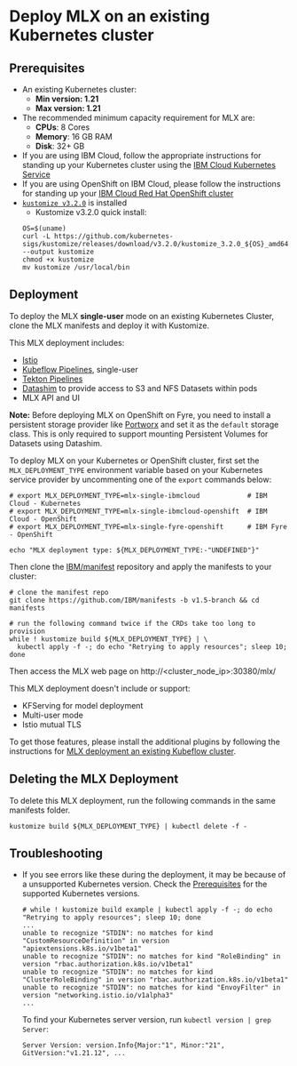 # Deploy MLX on an existing Kubernetes cluster

## Prerequisites

* An existing Kubernetes cluster:
   - **Min version: 1.21**
   - **Max version: 1.21** 
* The recommended minimum capacity requirement for MLX are: 
   - **CPUs**: 8 Cores
   - **Memory**: 16 GB RAM
   - **Disk**: 32+ GB
* If you are using IBM Cloud, follow the appropriate instructions for standing up your Kubernetes cluster using the [IBM Cloud Kubernetes Service](https://cloud.ibm.com/docs/containers?topic=containers-cs_cluster_tutorial#cs_cluster_tutorial)
* If you are using OpenShift on IBM Cloud, please follow the instructions for standing up your [IBM Cloud Red Hat OpenShift cluster](https://cloud.ibm.com/docs/openshift?topic=openshift-openshift_tutorial)
* [`kustomize v3.2.0`](https://github.com/kubernetes-sigs/kustomize/releases/tag/v3.2.0) is installed
   * Kustomize v3.2.0 quick install:
   ```
   OS=$(uname) 
   curl -L https://github.com/kubernetes-sigs/kustomize/releases/download/v3.2.0/kustomize_3.2.0_${OS}_amd64 --output kustomize
   chmod +x kustomize
   mv kustomize /usr/local/bin
   ```

## Deployment

To deploy the MLX **single-user** mode on an existing Kubernetes Cluster, clone the MLX manifests and deploy it with Kustomize. 

This MLX deployment includes:
- [Istio](https://istio.io/)
- [Kubeflow Pipelines](https://www.kubeflow.org/docs/components/pipelines/), single-user
- [Tekton Pipelines](https://github.com/tektoncd/pipeline#-tekton-pipelines)
- [Datashim](https://datashim-io.github.io/datashim/) to provide access to S3 and NFS Datasets within pods
- MLX API and UI

**Note:** Before deploying MLX on OpenShift on Fyre, you need to install a persistent
storage provider like [Portworx](https://docs.portworx.com/install-portworx/openshift/)
and set it as the `default` storage class. This is only required to support mounting
Persistent Volumes for Datasets using Datashim.

To deploy MLX on your Kubernetes or OpenShift cluster, first set the `MLX_DEPLOYMENT_TYPE`
environment variable based on your Kubernetes service provider by uncommenting
one of the `export` commands below:

```Shell
# export MLX_DEPLOYMENT_TYPE=mlx-single-ibmcloud            # IBM Cloud - Kubernetes
# export MLX_DEPLOYMENT_TYPE=mlx-single-ibmcloud-openshift  # IBM Cloud - OpenShift
# export MLX_DEPLOYMENT_TYPE=mlx-single-fyre-openshift      # IBM Fyre - OpenShift

echo "MLX deployment type: ${MLX_DEPLOYMENT_TYPE:-"UNDEFINED"}"
```

Then clone the [IBM/manifest](https://github.com/IBM/manifests/tree/v1.5-branch)
repository and apply the manifests to your cluster:

```shell
# clone the manifest repo
git clone https://github.com/IBM/manifests -b v1.5-branch && cd manifests

# run the following command twice if the CRDs take too long to provision
while ! kustomize build ${MLX_DEPLOYMENT_TYPE} | \
  kubectl apply -f -; do echo "Retrying to apply resources"; sleep 10; done
```

Then access the MLX web page on http://<cluster_node_ip>:30380/mlx/

This MLX deployment doesn't include or support:
- KFServing for model deployment
- Multi-user mode
- Istio mutual TLS

To get those features, please install the additional plugins by following the instructions for
[MLX deployment an existing Kubeflow cluster](/docs/install-mlx-on-kubeflow.md#deploy-mlx-on-an-existing-kubeflow-cluster).


## Deleting the MLX Deployment

To delete this MLX deployment, run the following commands in the same manifests folder.

```Shell
kustomize build ${MLX_DEPLOYMENT_TYPE} | kubectl delete -f -
```

## Troubleshooting

- If you see errors like these during the deployment, it may be because of a unsupported Kubernetes version.
  Check the [Prerequisites](#prerequisites) for the supported Kubernetes versions.
  
  ```
  # while ! kustomize build example | kubectl apply -f -; do echo "Retrying to apply resources"; sleep 10; done
  ...
  unable to recognize "STDIN": no matches for kind "CustomResourceDefinition" in version "apiextensions.k8s.io/v1beta1"
  unable to recognize "STDIN": no matches for kind "RoleBinding" in version "rbac.authorization.k8s.io/v1beta1"
  unable to recognize "STDIN": no matches for kind "ClusterRoleBinding" in version "rbac.authorization.k8s.io/v1beta1"
  unable to recognize "STDIN": no matches for kind "EnvoyFilter" in version "networking.istio.io/v1alpha3"
  ...
  ```
  To find your Kubernetes server version, run `kubectl version | grep Server`:
  ```
  Server Version: version.Info{Major:"1", Minor:"21", GitVersion:"v1.21.12", ...
  ```

